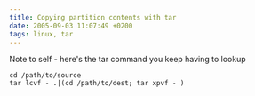 ```yaml
---
title: Copying partition contents with tar
date: 2005-09-03 11:07:49 +0200
tags: linux, tar
---
```


Note to self - here's the tar command you keep having to lookup

    cd /path/to/source
    tar lcvf - .|(cd /path/to/dest; tar xpvf - )
